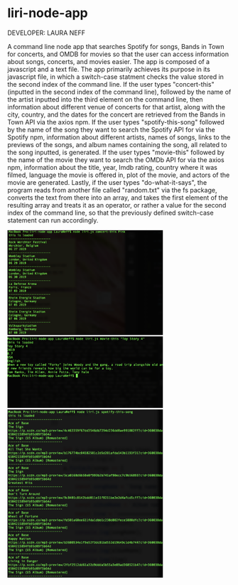 # liri-node-app
DEVELOPER: LAURA NEFF

A command line node app that searches Spotify for songs, Bands in Town for concerts, and OMDB for movies so that the user can access information about songs, concerts, and movies easier. The app is composed of a javascript and a text file. The app primarily achieves its purpose in its javascript file, in which a switch-case statment checks the value stored in the second index of the command line. If the user types "concert-this" (inputted in the second index of the command line), followed by the name of the artist inputted into the third element on the command line, then information about different venue of concerts for that artist, along with the city, country, and the dates for the concert are retrieved from the Bands in Town API via the axios npm. If the user types "spotify-this-song" followed by the name of the song they want to search the Spotify API for via the Spotify npm, information about different artists, names of songs, links to the previews of the songs, and album names containing the song, all related to the song inputted, is generated. If the user types "movie-this" followed by the name of the movie they want to search the OMDb API for via the axios npm, information about the title, year, Imdb rating, country where it was filmed, language the movie is offered in, plot of the movie, and actors of the movie are generated. Lastly, if the user types "do-what-it-says", the program reads from another file called "random.txt" via the fs package, converts the text from there into an array, and takes the first element of the resulting array and treats it as an operator, or rather a value for the second index of the command line, so that the previously defined switch-case statement can run accordingly. 






<img src="Switch1.png" width="350">
<img src="Switch2.png" width="350">
<img src="Switch3.png" width="350">

